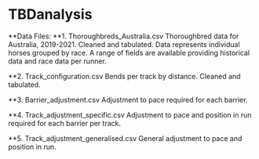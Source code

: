 # TBDanalysis
**Data Files:
**1. Thoroughbreds_Australia.csv
Thoroughbred data for Australia, 2019-2021. 
Cleaned and tabulated.
Data represents individual horses grouped by race.
A range of fields are available providing historical data and race data per runner.

**2. Track_configuration.csv
Bends per track by distance. 
Cleaned and tabulated.

**3. Barrier_adjustment.csv
Adjustment to pace required for each barrier.

**4. Track_adjustment_specific.csv
Adjustment to pace and position in run required for each barrier per track.

**5. Track_adjustment_generalised.csv
General adjustment to pace and position in run.

